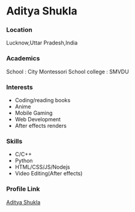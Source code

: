 # Aditya Shukla

### Location

Lucknow,Uttar Pradesh,India

### Academics

School : City Montessori School
college : SMVDU

### Interests

-  Coding/reading books
-   Anime
-   Mobile Gaming
-   Web Development
-   After effects renders

### Skills

- C/C++
- Python
- HTML/CSS/JS/Nodejs
- Video Editing(After effects)

### Profile Link

[Aditya Shukla](https://github.com/adityasays)